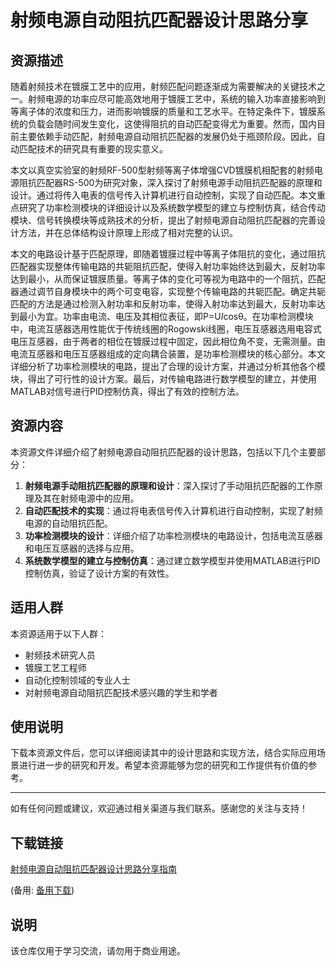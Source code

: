 # 射频电源自动阻抗匹配器设计思路分享

## 资源描述

随着射频技术在镀膜工艺中的应用，射频匹配问题逐渐成为需要解决的关键技术之一。射频电源的功率应尽可能高效地用于镀膜工艺中，系统的输入功率直接影响到等离子体的浓度和压力，进而影响镀膜的质量和工艺水平。在特定条件下，镀膜系统的负载会随时间发生变化，这使得阻抗的自动匹配变得尤为重要。然而，国内目前主要依赖手动匹配，射频电源自动阻抗匹配器的发展仍处于瓶颈阶段。因此，自动匹配技术的研究具有重要的现实意义。

本文以真空实验室的射频RF-500型射频等离子体增强CVD镀膜机相配套的射频电源阻抗匹配器RS-500为研究对象，深入探讨了射频电源手动阻抗匹配器的原理和设计。通过将传入电表的信号传入计算机进行自动控制，实现了自动匹配。本文重点研究了功率检测模块的详细设计以及系统数学模型的建立与控制仿真，结合传动模块、信号转换模块等成熟技术的分析，提出了射频电源自动阻抗匹配器的完善设计方法，并在总体结构设计原理上形成了相对完整的认识。

本文的电路设计基于匹配原理，即随着镀膜过程中等离子体阻抗的变化，通过阻抗匹配器实现整体传输电路的共轭阻抗匹配，使得入射功率始终达到最大，反射功率达到最小，从而保证镀膜质量。等离子体的变化可等视为电路中的一个阻抗，匹配器通过调节自身模块中的两个可变电容，实现整个传输电路的共轭匹配。确定共轭匹配的方法是通过检测入射功率和反射功率，使得入射功率达到最大，反射功率达到最小为宜。功率由电流、电压及其相位表征，即P=U*I*cosθ。在功率检测模块中，电流互感器选用性能优于传统线圈的Rogowski线圈，电压互感器选用电容式电压互感器，由于两者的相位在镀膜过程中固定，因此相位角不变，无需测量。由电流互感器和电压互感器组成的定向耦合装置，是功率检测模块的核心部分。本文详细分析了功率检测模块的电路，提出了合理的设计方案，并通过分析其他各个模块，得出了可行性的设计方案。最后，对传输电路进行数学模型的建立，并使用MATLAB对信号进行PID控制仿真，得出了有效的控制方法。

## 资源内容

本资源文件详细介绍了射频电源自动阻抗匹配器的设计思路，包括以下几个主要部分：

1. **射频电源手动阻抗匹配器的原理和设计**：深入探讨了手动阻抗匹配器的工作原理及其在射频电源中的应用。
2. **自动匹配技术的实现**：通过将电表信号传入计算机进行自动控制，实现了射频电源的自动阻抗匹配。
3. **功率检测模块的设计**：详细介绍了功率检测模块的电路设计，包括电流互感器和电压互感器的选择与应用。
4. **系统数学模型的建立与控制仿真**：通过建立数学模型并使用MATLAB进行PID控制仿真，验证了设计方案的有效性。

## 适用人群

本资源适用于以下人群：

- 射频技术研究人员
- 镀膜工艺工程师
- 自动化控制领域的专业人士
- 对射频电源自动阻抗匹配技术感兴趣的学生和学者

## 使用说明

下载本资源文件后，您可以详细阅读其中的设计思路和实现方法，结合实际应用场景进行进一步的研究和开发。希望本资源能够为您的研究和工作提供有价值的参考。

---

如有任何问题或建议，欢迎通过相关渠道与我们联系。感谢您的关注与支持！

## 下载链接
[射频电源自动阻抗匹配器设计思路分享指南](https://pan.quark.cn/s/780c47d61866) 

(备用: [备用下载](https://pan.baidu.com/s/1RK8atq6hih-qEw-AY3j58g?pwd=1234))

## 说明

该仓库仅用于学习交流，请勿用于商业用途。
